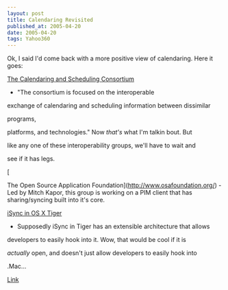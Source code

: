 ```yaml
---
layout: post
title: Calendaring Revisited
published_at: 2005-04-20
date: 2005-04-20
tags: Yahoo360
---
```


Ok, I said I'd come back with a more positive view of calendaring. Here it goes:  

[The Calendaring and Scheduling Consortium](http://www.calconnect.org/)  

- "The consortium is focused on the interoperable  

exchange of calendaring and scheduling information between dissimilar  

programs,  

platforms, and technologies." Now *that's* what I'm talkin bout. But  

like any one of these interoperability groups, we'll have to wait and  

see if it has legs.  

[  

The Open Source Application Foundation](http://www.osafoundation.org/) - Led by Mitch Kapor, this group is working on a PIM client that has sharing/syncing built into it's core.  

[iSync in OS X Tiger](http://www.apple.com/macosx/features/dotmacsync/)  

- Supposedly iSync in Tiger has an extensible architecture that allows  

developers to easily hook into it. Wow, that would be cool if it is  

*actually* open, and doesn't just allow developers to easily hook into  

.Mac...  

[Link]()  